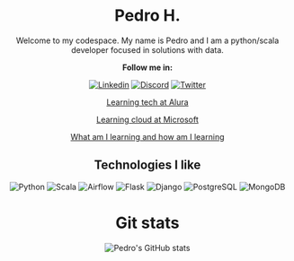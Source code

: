 <div align='center'>
<h1>Pedro H.</h1>
<p>Welcome to my codespace. My name is Pedro and I am a python/scala developer focused in solutions with data.</p>   

<p><b>Follow me in:</b></p>

[![Linkedin](https://img.shields.io/badge/LinkedIn-0077B5?style=for-the-badge&logo=linkedin&logoColor=white)](https://www.linkedin.com/in/pedro-henrique-gonçalves-carlos-525158199/)
[![Discord](https://img.shields.io/badge/Discord-7289DA?style=for-the-badge&logo=discord&logoColor=white)](discord.com/users/530774929763991572)
[![Twitter](https://img.shields.io/badge/Twitter-1DA1F2?style=for-the-badge&logo=twitter&logoColor=white)](https://twitter.com/PedroHGonsalves)

[Learning tech at Alura](https://cursos.alura.com.br/user/pedrohgc)
  
[Learning cloud at Microsoft](https://learn.microsoft.com/pt-br/users/PedroHenriqueGonalves-8662)
  
[What am I learning and how am I learning](https://trello.com/b/cRdb0zVg/data-engineer-studies)

<h2>Technologies I like</h2>

![Python](https://img.shields.io/badge/Python-3776AB?style=for-the-badge&logo=python&logoColor=white)
![Scala](https://img.shields.io/badge/Scala-DC322F?style=for-the-badge&logo=scala&logoColor=white)
![Airflow](https://img.shields.io/badge/Airflow-017CEE?style=for-the-badge&logo=Apache%20Airflow&logoColor=white)
![Flask](https://img.shields.io/badge/Flask-000000?style=for-the-badge&logo=flask&logoColor=white)
![Django](https://img.shields.io/badge/Django-092E20?style=for-the-badge&logo=django&logoColor=white)
![PostgreSQL](https://img.shields.io/badge/PostgreSQL-316192?style=for-the-badge&logo=postgresql&logoColor=white)
![MongoDB](https://img.shields.io/badge/MongoDB-4EA94B?style=for-the-badge&logo=mongodb&logoColor=white)


<h1 align='center'>Git stats</h1>

![Pedro's GitHub stats](https://github-readme-stats.vercel.app/api?username=pedrohgoncalvess&show_icons=true&theme=dracula)
</div>
